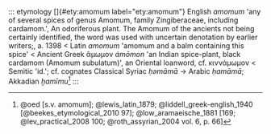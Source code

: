 ::: etymology
[]{#ety:amomum label="ety:amomum"} English *amomum* 'any of several
spices of genus Amomum, family Zingiberaceae, including cardamom.', An
odoriferous plant. The Amomum of the ancients not being certainly
identified, the word was used with uncertain denotation by earlier
writers;, a. 1398 \< Latin *amomum* 'amomum and a balm containing this
spice' \< Ancient Greek ἄμωμον *ámōmon* 'an Indian spice-plant, black
cardamom (Amomum subulatum)', an Oriental loanword, cf. κιννάμωμον \<
Semitic 'id.'; cf. cognates Classical Syriac *ḥəmāmā* → Arabic *ḥamāmā*;
Akkadian *ḫamīmu*[^1]
:::

[^1]: @oed [s.v. amomum]; @lewis_latin_1879; @liddell_greek-english_1940
    [@beekes_etymological_2010 97]; @low_aramaeische_1881 [169;
    @lev_practical_2008 100; @roth_assyrian_2004 vol. 6, p. 66]
